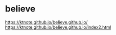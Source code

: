 # believe
https://ktnote.github.io/believe.github.io/
https://ktnote.github.io/believe.github.io/index2.html
